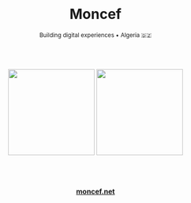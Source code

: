 <div align="center">

<br><br><br>

# Moncef

<sub>Building digital experiences • Algeria 🇩🇿</sub>

<br><br>

<img src="https://github-readme-stats.vercel.app/api/top-langs/?username=modecode22&layout=compact&theme=gruvbox&bg_color=1d2021&text_color=ebdbb2&title_color=fabd2f&border_color=3c3836&hide_border=true" height="175" />

<img src="https://github-readme-streak-stats.herokuapp.com/?user=modecode22&theme=gruvbox&background=1d2021&stroke=ebdbb2&ring=fabd2f&fire=fb4934&currStreakLabel=ebdbb2&sideLabels=ebdbb2&currStreakNum=fabd2f&sideNums=83a598&hide_border=true" height="175" />

<br><br>

**[moncef.net](https://moncef.net)**

<br><br><br>

</div>

